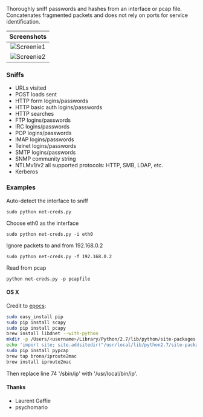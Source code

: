 Thoroughly sniff passwords and hashes from an interface or pcap file. Concatenates fragmented packets and does not rely on ports for service identification. 

| Screenshots |
|:-----:|
| ![Screenie1](http://imgur.com/opQo7Bb.png) |
| ![Screenie2](http://imgur.com/Kl5I6Ju.png) |

### Sniffs

* URLs visited
* POST loads sent
* HTTP form logins/passwords
* HTTP basic auth logins/passwords
* HTTP searches
* FTP logins/passwords
* IRC logins/passwords
* POP logins/passwords
* IMAP logins/passwords
* Telnet logins/passwords
* SMTP logins/passwords
* SNMP community string
* NTLMv1/v2 all supported protocols: HTTP, SMB, LDAP, etc.
* Kerberos

### Examples

Auto-detect the interface to sniff

`sudo python net-creds.py`

Choose eth0 as the interface

`sudo python net-creds.py -i eth0`

Ignore packets to and from 192.168.0.2

`sudo python net-creds.py -f 192.168.0.2`

Read from pcap

`python net-creds.py -p pcapfile`


#### OS X

Credit to [epocs](https://github.com/epocs):

```bash
sudo easy_install pip
sudo pip install scapy
sudo pip install pcapy
brew install libdnet --with-python
mkdir -p /Users/<username>/Library/Python/2.7/lib/python/site-packages
echo 'import site; site.addsitedir("/usr/local/lib/python2.7/site-packages")' >> /Users/<username>/Library/Python/2.7/lib/python/site-packages/homebrew.pth
sudo pip install pypcap
brew tap brona/iproute2mac
brew install iproute2mac
```

Then replace line 74 '/sbin/ip' with '/usr/local/bin/ip'.


#### Thanks
* Laurent Gaffie
* psychomario
